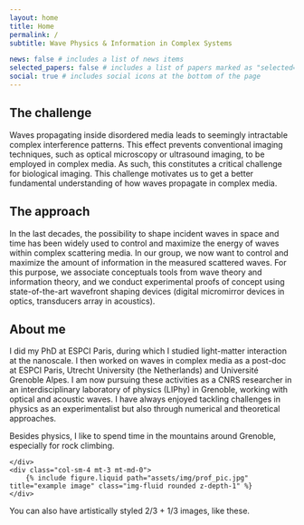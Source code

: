 ```yaml
---
layout: home
title: Home
permalink: /
subtitle: Wave Physics & Information in Complex Systems

news: false # includes a list of news items
selected_papers: false # includes a list of papers marked as "selected={true}"
social: true # includes social icons at the bottom of the page
---
```


## The challenge

Waves propagating inside disordered media leads to seemingly intractable complex interference patterns. This effect prevents conventional imaging techniques, such as optical microscopy or ultrasound imaging, to be employed in complex media. As such, this constitutes a critical challenge for biological imaging. This challenge motivates us to get a better fundamental understanding of how waves propagate in complex media.

## The approach

In the last decades, the possibility to shape incident waves in space and time has been widely used to control and maximize the energy of waves within complex scattering media. In our group, we now want to control and maximize the amount of information in the measured scattered waves. For this purpose, we associate conceptuals tools from wave theory and information theory, and we conduct experimental proofs of concept using state-of-the-art wavefront shaping devices (digital micromirror devices in optics, transducers array in acoustics).

<div class="row justify-content-sm-center">
    <div class="col-sm-8 mt-3 mt-md-0">

## About me

I did my PhD at ESPCI Paris, during which I studied light-matter interaction at the nanoscale. I then worked on waves in complex media as a post-doc at ESPCI Paris, Utrecht University (the Netherlands) and Université Grenoble Alpes. I am now pursuing these activities as a CNRS researcher in an interdisciplinary laboratory of physics (LIPhy) in Grenoble, working with optical and acoustic waves. I have always enjoyed tackling challenges in physics as an experimentalist but also through numerical and theoretical approaches.

Besides physics, I like to spend time in the mountains around Grenoble, especially for rock climbing.

    </div>
    <div class="col-sm-4 mt-3 mt-md-0">
        {% include figure.liquid path="assets/img/prof_pic.jpg" title="example image" class="img-fluid rounded z-depth-1" %}
    </div>

</div>
<div class="caption">
    You can also have artistically styled 2/3 + 1/3 images, like these.
</div>
